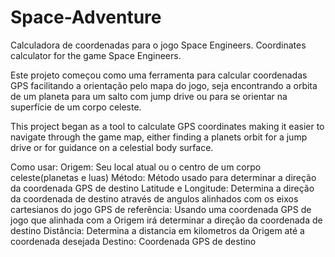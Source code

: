 # Space-Adventure
Calculadora de coordenadas para o jogo Space Engineers.
Coordinates calculator for the game Space Engineers.

Este projeto começou como uma ferramenta para calcular coordenadas GPS facilitando a orientação pelo mapa do jogo, seja encontrando a orbita de um planeta para um salto com jump drive ou para se orientar na superfície de um corpo celeste.

This project began as a tool to calculate GPS coordinates making it easier to navigate through the game map, either finding a planets orbit for a jump drive or for guidance on a celestial body surface.

Como usar:
  Origem: Seu local atual ou o centro de um corpo celeste(planetas e luas)
  Método: Método usado para determinar a direção da coordenada GPS de destino
    Latitude e Longitude: Determina a direção da coordenada de destino através de angulos alinhados com os eixos cartesianos do jogo
    GPS de referência: Usando uma coordenada GPS de jogo que alinhada com a Origem irá determinar a direção da coordenada de destino
  Distância: Determina a distancia em kilometros da Origem até a coordenada desejada
  Destino: Coordenada GPS de destino
